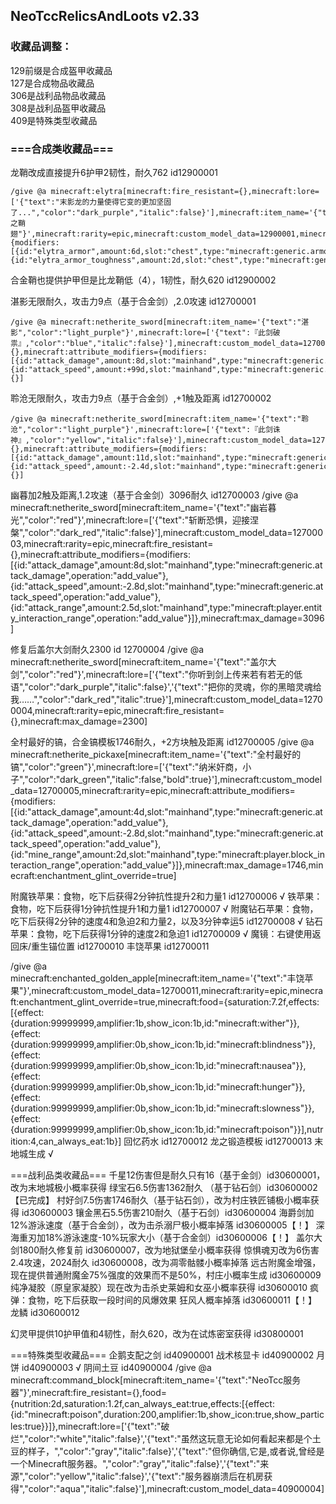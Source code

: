 ## NeoTccRelicsAndLoots v2.33

### 收藏品调整：  
129前缀是合成盔甲收藏品   
127是合成物品收藏品   
306是战利品物品收藏品    
308是战利品盔甲收藏品  
409是特殊类型收藏品  
### ===合成类收藏品===  
龙鞘改成直接提升6护甲2韧性，耐久762 id12900001
```
/give @a minecraft:elytra[minecraft:fire_resistant={},minecraft:lore=['{"text":"末影龙的力量使得它变的更加坚固了...","color":"dark_purple","italic":false}'],minecraft:item_name='{"text":"龙之鞘翅"}',minecraft:rarity=epic,minecraft:custom_model_data=12900001,minecraft:max_damage=762,minecraft:attribute_modifiers={modifiers:[{id:"elytra_armor",amount:6d,slot:"chest",type:"minecraft:generic.armor",operation:"add_value"},{id:"elytra_armor_toughness",amount:2d,slot:"chest",type:"minecraft:generic.armor_toughness",operation:"add_value"}]}]
```
合金鞘也提供护甲但是比龙鞘低（4），1韧性，耐久620 id12900002  

湛影无限耐久，攻击力9点（基于合金剑）,2.0攻速 id12700001
```
/give @a minecraft:netherite_sword[minecraft:item_name='{"text":"湛影","color":"light_purple"}',minecraft:lore=['{"text":『此剑破祟』,"color":"blue","italic":false}'],minecraft:custom_model_data=12700001,minecraft:rarity=epic,minecraft:fire_resistant={},minecraft:attribute_modifiers={modifiers:[{id:"attack_damage",amount:8d,slot:"mainhand",type:"minecraft:generic.attack_damage",operation:"add_value"},{id:"attack_speed",amount:+99d,slot:"mainhand",type:"minecraft:generic.attack_speed",operation:"add_value"}]},minecraft:unbreakable={}]
```
聆沧无限耐久，攻击力9点（基于合金剑）,+1触及距离 id12700002
```
/give @a minecraft:netherite_sword[minecraft:item_name='{"text":"聆沧","color":"light_purple"}',minecraft:lore=['{"text":『此剑诛神』,"color":"yellow","italic":false}'],minecraft:custom_model_data=12700002,minecraft:rarity=epic,minecraft:fire_resistant={},minecraft:attribute_modifiers={modifiers:[{id:"attack_damage",amount:11d,slot:"mainhand",type:"minecraft:generic.attack_damage",operation:"add_value"},{id:"attack_speed",amount:-2.4d,slot:"mainhand",type:"minecraft:generic.attack_speed",operation:"add_value"}]},minecraft:unbreakable={}]
```
幽暮加2触及距离,1.2攻速（基于合金剑）3096耐久 id12700003
/give @a minecraft:netherite_sword[minecraft:item_name='{"text":"幽岩暮光","color":"red"}',minecraft:lore=['{"text":"斩断恐惧，迎接涅槃","color":"dark_red","italic":false}'],minecraft:custom_model_data=12700003,minecraft:rarity=epic,minecraft:fire_resistant={},minecraft:attribute_modifiers={modifiers:[{id:"attack_damage",amount:8d,slot:"mainhand",type:"minecraft:generic.attack_damage",operation:"add_value"},{id:"attack_speed",amount:-2.8d,slot:"mainhand",type:"minecraft:generic.attack_speed",operation:"add_value"},{id:"attack_range",amount:2.5d,slot:"mainhand",type:"minecraft:player.entity_interaction_range",operation:"add_value"}]},minecraft:max_damage=3096]

修复后盖尔大剑耐久2300 id 12700004
/give @a minecraft:netherite_sword[minecraft:item_name='{"text":"盖尔大剑","color":"red"}',minecraft:lore=['{"text":"你听到剑上传来若有若无的低语","color":"dark_purple","italic":false}','{"text":"把你的灵魂，你的黑暗灵魂给我……","color":"dark_red","italic":true}'],minecraft:custom_model_data=12700004,minecraft:rarity=epic,minecraft:fire_resistant={},minecraft:max_damage=2300]

全村最好的镐，合金镐模板1746耐久，+2方块触及距离  id12700005
/give @a minecraft:netherite_pickaxe[minecraft:item_name='{"text":"全村最好的镐","color":"green"}',minecraft:lore=['{"text":"纳米奸商，小子","color":"dark_green","italic":false,"bold":true}'],minecraft:custom_model_data=12700005,minecraft:rarity=epic,minecraft:attribute_modifiers={modifiers:[{id:"attack_damage",amount:4d,slot:"mainhand",type:"minecraft:generic.attack_damage",operation:"add_value"},{id:"attack_speed",amount:-2.8d,slot:"mainhand",type:"minecraft:generic.attack_speed",operation:"add_value"},{id:"mine_range",amount:2d,slot:"mainhand",type:"minecraft:player.block_interaction_range",operation:"add_value"}]},minecraft:max_damage=1746,minecraft:enchantment_glint_override=true]

附魔铁苹果：食物，吃下后获得2分钟抗性提升2和力量1 id12700006 √
铁苹果：食物，吃下后获得1分钟抗性提升1和力量1 id12700007 √
附魔钻石苹果：食物，吃下后获得2分钟的速度4和急迫2和力量2，以及3分钟幸运5 id12700008 √
钻石苹果：食物，吃下后获得1分钟的速度2和急迫1 id12700009 √
魔镜：右键使用返回床/重生锚位置 id12700010
丰饶苹果 id12700011

/give @a minecraft:enchanted_golden_apple[minecraft:item_name='{"text":"丰饶苹果"}',minecraft:custom_model_data=12700011,minecraft:rarity=epic,minecraft:enchantment_glint_override=true,minecraft:food={saturation:7.2f,effects:[{effect:{duration:99999999,amplifier:1b,show_icon:1b,id:"minecraft:wither"}},{effect:{duration:99999999,amplifier:0b,show_icon:1b,id:"minecraft:blindness"}},{effect:{duration:99999999,amplifier:0b,show_icon:1b,id:"minecraft:nausea"}},{effect:{duration:99999999,amplifier:0b,show_icon:1b,id:"minecraft:hunger"}},{effect:{duration:99999999,amplifier:0b,show_icon:1b,id:"minecraft:slowness"}},{effect:{duration:99999999,amplifier:0b,show_icon:1b,id:"minecraft:poison"}}],nutrition:4,can_always_eat:1b}]
回忆药水 id12700012
龙之锻造模板 id12700013 末地城生成 √

===战利品类收藏品===
千星12伤害但是耐久只有16（基于金剑）id30600001，改为末地城极小概率获得 
绿宝石6.5伤害1362耐久 （基于钻石剑）id30600002【已完成】
村好剑7.5伤害1746耐久（基于钻石剑），改为村庄铁匠铺极小概率获得 id30600003 
镶金黑石5.5伤害210耐久（基于石剑）id30600004 
海爵剑加12%游泳速度（基于合金剑），改为击杀溺尸极小概率掉落 id30600005【！】
深海重刃加18%游泳速度-10%玩家大小（基于合金剑）id30600006【！】
盖尔大剑1800耐久修复前 id30600007，改为地狱堡垒小概率获得
惊惧魂刃改为6伤害2.4攻速，2024耐久 id30600008，改为凋零骷髅小概率掉落
远古附魔金增强，现在提供普通附魔金75%强度的效果而不是50%，村庄小概率生成 id30600009 
纯净凝胶（原皇家凝胶）现在改为击杀史莱姆和女巫小概率获得 id30600010 
疯弹：食物，吃下后获取一段时间的风爆效果 狂风人概率掉落 id30600011【！】
龙鳞 id30600012 

幻灵甲提供10护甲值和4韧性，耐久620，改为在试炼密室获得 id30800001

===特殊类型收藏品===
企鹅支配之剑 id40900001
战术核显卡 id40900002
月饼 id40900003 √
阴间土豆 id40900004
/give @a minecraft:command_block[minecraft:item_name='{"text":"NeoTcc服务器"}',minecraft:fire_resistant={},food={nutrition:2d,saturation:1.2f,can_always_eat:true,effects:[{effect:{id:"minecraft:poison",duration:200,amplifier:1b,show_icon:true,show_particles:true}}]},minecraft:lore=['{"text":"破烂","color":"white","italic":false}','{"text":"虽然这玩意无论如何看起来都是个土豆的样子，","color":"gray","italic":false}','{"text":"但你确信,它是,或者说,曾经是一个Minecraft服务器。","color":"gray","italic":false}','{"text":"来源","color":"yellow","italic":false}','{"text":"服务器崩溃后在机房获得","color":"aqua","italic":false}'],minecraft:custom_model_data=40900004]
